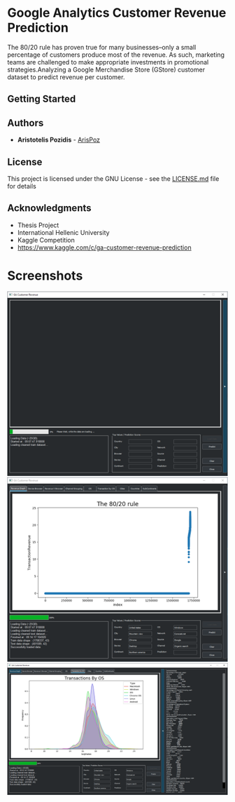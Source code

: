 # Google Analytics Customer Revenue Prediction

The 80/20 rule has proven true for many businesses–only a small percentage of customers produce most of the revenue. As such, marketing teams are challenged to make appropriate investments in promotional strategies.Analyzing a Google Merchandise Store (GStore) customer dataset to predict revenue per customer. 

## Getting Started


## Authors

* **Aristotelis Pozidis** - [ArisPoz](https://github.com/ArisPoz)


## License

This project is licensed under the GNU License - see the [LICENSE.md](https://github.com/ArisPoz/CustomerRevenuePrediction/blob/master/LICENSE) file for details

## Acknowledgments

* Thesis Project
* International Hellenic University
* Kaggle Competition 
* https://www.kaggle.com/c/ga-customer-revenue-prediction

# Screenshots
![GitHub Logo](/resources/StartScreen.PNG)
![GitHub Logo](/resources/AfterLoading.PNG)
![GitHub Logo](/resources/ExtendedWindow.PNG)
